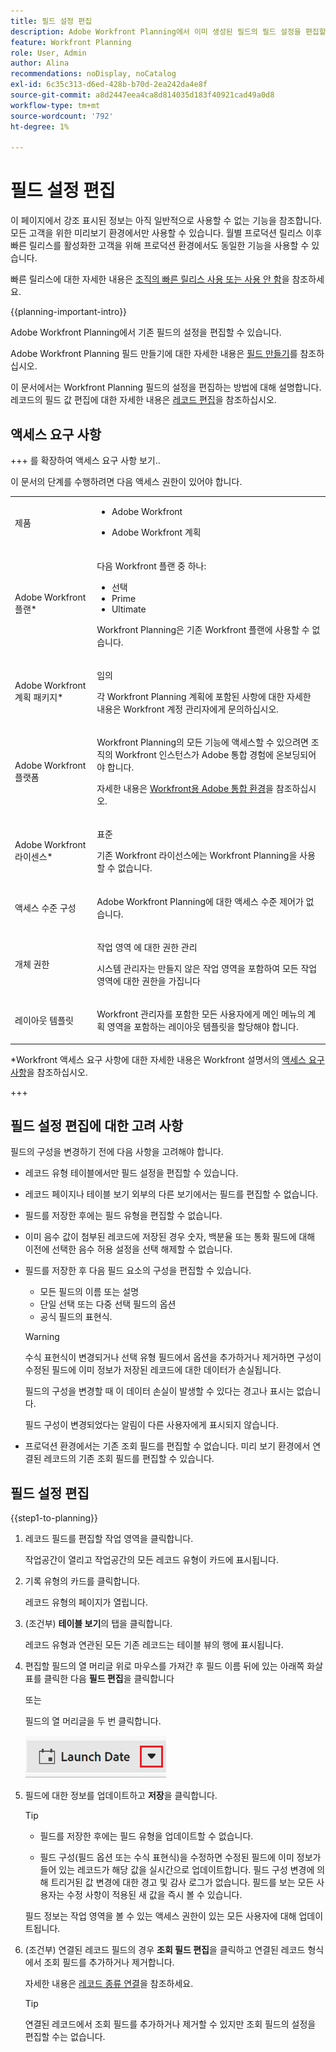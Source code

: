 ```yaml
---
title: 필드 설정 편집
description: Adobe Workfront Planning에서 이미 생성된 필드의 필드 설정을 편집할 수 있습니다. 이 문서에서는 Workfront Planning 필드의 설정을 편집하는 방법에 대해 설명합니다.
feature: Workfront Planning
role: User, Admin
author: Alina
recommendations: noDisplay, noCatalog
exl-id: 6c35c313-d6ed-428b-b70d-2ea242da4e8f
source-git-commit: a8d2447eea4ca8d814035d183f40921cad49a0d8
workflow-type: tm+mt
source-wordcount: '792'
ht-degree: 1%

---
```



# 필드 설정 편집

<span class="preview">이 페이지에서 강조 표시된 정보는 아직 일반적으로 사용할 수 없는 기능을 참조합니다. 모든 고객을 위한 미리보기 환경에서만 사용할 수 있습니다. 월별 프로덕션 릴리스 이후 빠른 릴리스를 활성화한 고객을 위해 프로덕션 환경에서도 동일한 기능을 사용할 수 있습니다. </span>

<span class="preview">빠른 릴리스에 대한 자세한 내용은 [조직의 빠른 릴리스 사용 또는 사용 안 함](/help/quicksilver/administration-and-setup/set-up-workfront/configure-system-defaults/enable-fast-release-process.md)을 참조하세요. </span>

{{planning-important-intro}}

Adobe Workfront Planning에서 기존 필드의 설정을 편집할 수 있습니다.

Adobe Workfront Planning 필드 만들기에 대한 자세한 내용은 [필드 만들기](/help/quicksilver/planning/fields/create-fields.md)를 참조하십시오.

이 문서에서는 Workfront Planning 필드의 설정을 편집하는 방법에 대해 설명합니다. 레코드의 필드 값 편집에 대한 자세한 내용은 [레코드 편집](/help/quicksilver/planning/records/edit-records.md)을 참조하십시오.

## 액세스 요구 사항

+++ 를 확장하여 액세스 요구 사항 보기..

이 문서의 단계를 수행하려면 다음 액세스 권한이 있어야 합니다.

<table style="table-layout:auto"> 
<col> 
</col> 
<col> 
</col> 
<tbody> 
    <tr> 
<tr> 
<td> 
   <p> 제품</p> </td> 
   <td> 
   <ul><li><p> Adobe Workfront</p></li> 
   <li><p> Adobe Workfront 계획<p></li></ul></td> 
  </tr>   
<tr> 
   <td role="rowheader"><p>Adobe Workfront 플랜*</p></td> 
   <td> 
<p>다음 Workfront 플랜 중 하나:</p> 
<ul><li>선택</li> 
<li>Prime</li> 
<li>Ultimate</li></ul> 
<p>Workfront Planning은 기존 Workfront 플랜에 사용할 수 없습니다.</p> 
   </td> 
<tr> 
   <td role="rowheader"><p>Adobe Workfront 계획 패키지*</p></td> 
   <td> 
<p>임의 </p> 
<p>각 Workfront Planning 계획에 포함된 사항에 대한 자세한 내용은 Workfront 계정 관리자에게 문의하십시오. </p> 
   </td> 
 <tr> 
   <td role="rowheader"><p>Adobe Workfront 플랫폼</p></td> 
   <td> 
<p>Workfront Planning의 모든 기능에 액세스할 수 있으려면 조직의 Workfront 인스턴스가 Adobe 통합 경험에 온보딩되어야 합니다.</p> 
<p>자세한 내용은 <a href="/help/quicksilver/workfront-basics/navigate-workfront/workfront-navigation/adobe-unified-experience.md">Workfront용 Adobe 통합 환경</a>을 참조하십시오. </p> 
   </td> 
   </tr> 
  </tr> 
  <tr> 
   <td role="rowheader"><p>Adobe Workfront 라이센스*</p></td> 
   <td><p> 표준 </p>
   <p>기존 Workfront 라이선스에는 Workfront Planning을 사용할 수 없습니다.</p> 
  </td> 
  </tr> 
  <tr> 
   <td role="rowheader"><p>액세스 수준 구성</p></td> 
   <td> <p>Adobe Workfront Planning에 대한 액세스 수준 제어가 없습니다.</p>   
</td> 
  </tr> 
<tr> 
   <td role="rowheader"><p>개체 권한</p></td> 
   <td>   <p>작업 영역 <!--<span class="preview">and record type</span>--> </a>에 대한 권한 관리 </p>  
   <p>시스템 관리자는 만들지 않은 작업 영역을 포함하여 모든 작업 영역에 대한 권한을 가집니다</p></td> 
  </tr> 
<tr> 
   <td role="rowheader"><p>레이아웃 템플릿</p></td> 
   <td> <p>Workfront 관리자를 포함한 모든 사용자에게 메인 메뉴의 계획 영역을 포함하는 레이아웃 템플릿을 할당해야 합니다. </p> </td> 
  </tr> 
</tbody> 
</table>

*Workfront 액세스 요구 사항에 대한 자세한 내용은 Workfront 설명서의 [액세스 요구 사항](/help/quicksilver/administration-and-setup/add-users/access-levels-and-object-permissions/access-level-requirements-in-documentation.md)을 참조하십시오.

+++


## 필드 설정 편집에 대한 고려 사항

필드의 구성을 변경하기 전에 다음 사항을 고려해야 합니다.

* 레코드 유형 테이블에서만 필드 설정을 편집할 수 있습니다.
* 레코드 페이지나 테이블 보기 외부의 다른 보기에서는 필드를 편집할 수 없습니다.
* 필드를 저장한 후에는 필드 유형을 편집할 수 없습니다.
* 이미 음수 값이 첨부된 레코드에 저장된 경우 숫자, 백분율 또는 통화 필드에 대해 이전에 선택한 음수 허용 설정을 선택 해제할 수 없습니다.
* 필드를 저장한 후 다음 필드 요소의 구성을 편집할 수 있습니다.

   * 모든 필드의 이름 또는 설명
   * 단일 선택 또는 다중 선택 필드의 옵션
   * 공식 필드의 표현식.

  >[!WARNING]
  >
  >수식 표현식이 변경되거나 선택 유형 필드에서 옵션을 추가하거나 제거하면 구성이 수정된 필드에 이미 정보가 저장된 레코드에 대한 데이터가 손실됩니다.
  >
  >필드의 구성을 변경할 때 이 데이터 손실이 발생할 수 있다는 경고나 표시는 없습니다.
  >
  >필드 구성이 변경되었다는 알림이 다른 사용자에게 표시되지 않습니다.

* 프로덕션 환경에서는 기존 조회 필드를 편집할 수 없습니다.
  <span class="preview">미리 보기 환경에서 연결된 레코드의 기존 조회 필드를 편집할 수 있습니다.</span>

<!--at production - April 10, 2025 - remove the last bullet altogether-->

<!--this is not yet true, but it might come later:
* You can deselect Allow negative numbers option from a Number, Percentage, or Currency field after you save the field. 
-->

## 필드 설정 편집

{{step1-to-planning}}

1. 레코드 필드를 편집할 작업 영역을 클릭합니다.

   작업공간이 열리고 작업공간의 모든 레코드 유형이 카드에 표시됩니다.

1. 기록 유형의 카드를 클릭합니다.

   레코드 유형의 페이지가 열립니다.

1. (조건부) **테이블 보기**&#x200B;의 탭을 클릭합니다.

   레코드 유형과 연관된 모든 기존 레코드는 테이블 뷰의 행에 표시됩니다.
1. 편집할 필드의 열 머리글 위로 마우스를 가져간 후 필드 이름 뒤에 있는 아래쪽 화살표를 클릭한 다음 **필드 편집**&#x200B;을 클릭합니다

   또는

   필드의 열 머리글을 두 번 클릭합니다.

   ![강조 표시된 테이블 헤더의 필드 이름 뒤 화살표 메뉴](assets/arrow-menu-after-name-of-field-in-table-header-highlighted.png)

1. 필드에 대한 정보를 업데이트하고 **저장**&#x200B;을 클릭합니다. <!--insert screen shot when finalized-->

   >[!TIP]
   >
   >* 필드를 저장한 후에는 필드 유형을 업데이트할 수 없습니다.
   >
   >* 필드 구성(필드 옵션 또는 수식 표현식)을 수정하면 수정된 필드에 이미 정보가 들어 있는 레코드가 해당 값을 실시간으로 업데이트합니다. 필드 구성 변경에 의해 트리거된 값 변경에 대한 경고 및 감사 로그가 없습니다. 필드를 보는 모든 사용자는 수정 사항이 적용된 새 값을 즉시 볼 수 있습니다.

   필드 정보는 작업 영역을 볼 수 있는 액세스 권한이 있는 모든 사용자에 대해 업데이트됩니다.

1. (조건부) 연결된 레코드 필드의 경우 **조회 필드 편집**&#x200B;을 클릭하고 연결된 레코드 형식에서 조회 필드를 추가하거나 제거합니다.

   자세한 내용은 [레코드 종류 연결](/help/quicksilver/planning/architecture/connect-record-types.md)을 참조하세요.

   >[!TIP]
   >
   >연결된 레코드에서 조회 필드를 추가하거나 제거할 수 있지만 조회 필드의 설정을 편집할 수는 없습니다.


<!-- replace the TIP above with the one below at Preview, and remove this tip altogether after April 10 Prod release:-->

<!--
   >[!TIP]
   >
   >* In the Production environment, you can add or remove lookup fields from connected records, but you cannot edit the settings of lookup fields.
   >* <span class="preview">In the Preview environment, you can edit the settings of lookup fields.</span>

-->